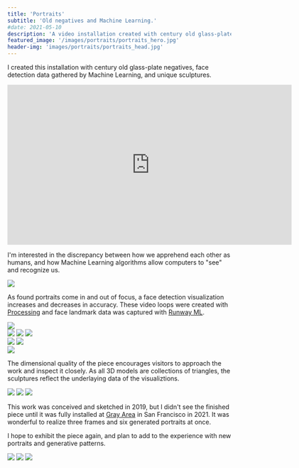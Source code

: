 ```yaml
---
title: 'Portraits'
subtitle: 'Old negatives and Machine Learning.'
#date: 2021-05-10
description: 'A video installation created with century old glass-plate negatives, face detection data gathered by Machine Learning, and unique sculptures.'
featured_image: '/images/portraits/portraits_hero.jpg'
header-img: 'images/portraits/portraits_head.jpg'
---
```

I created this installation with century old glass-plate negatives, face detection data gathered by Machine Learning, and unique sculptures.

<iframe src="https://player.vimeo.com/video/591266418" width="640" height="360" frameborder="0" allow="autoplay; fullscreen" allowfullscreen></iframe>

I'm interested in the discrepancy between how we apprehend each other as humans, and how Machine Learning algorithms allow computers to "see" and recognize us.

<img src ="/images/portraits/portraits_head.jpg"/>

As found portraits come in and out of focus, a face detection visualization increases and decreases in accuracy. These video loops were created with <a href ="https://processing.org/">Processing</a> and face landmark data was captured with <a href = "https://runwayml.com/">Runway ML</a>.

<img src ="/images/portraits/portraits_ga.jpg"/>

<div class="gallery" data-columns="3">
	<img src ="/images/portraits/portraits_1.jpg"/>
	<img src ="/images/portraits/portraits_2.jpg"/>
  <img src ="/images/portraits/portraits_3.jpg"/>
</div>

<div class="gallery" data-columns="2">
<img src ="/images/portraits/portraits_12a.jpg"/>
<img src ="/images/portraits/portraits_12.jpg"/>
</div>


<img src ="/images/portraits/portraits_6.jpg"/>

The dimensional quality of the piece encourages visitors to approach the work and inspect it closely. As all 3D models are collections of triangles, the sculptures reflect the underlaying data of the visualiztions.

<div class="gallery" data-columns="3">
	<img src ="/images/portraits/portraits_9.jpg"/>
	<img src ="/images/portraits/portraits_10.jpg"/>
  <img src ="/images/portraits/portraits_11.jpg"/>
</div>

This work was conceived and sketched in 2019, but I didn't see the finished piece until it was fully installed at <a href ="https://grayarea.org/">Gray Area</a> in San Francisco in 2021. It was wonderful to realize three frames and six generated portraits at once.

I hope to exhibit the piece again, and plan to add to the experience with new portraits and generative patterns.

<div class="gallery" data-columns="3">
	<img src ="/images/portraits/portraits_13.jpg"/>
	<img src ="/images/portraits/portraits_14.jpg"/>
  <img src ="/images/portraits/portraits_15.jpg"/>
</div>
